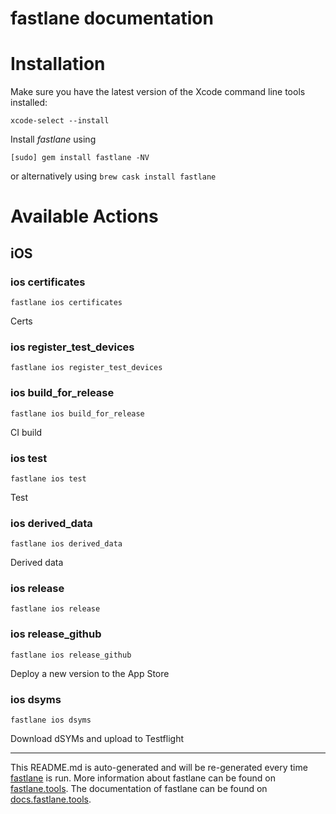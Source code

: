 fastlane documentation
================
# Installation

Make sure you have the latest version of the Xcode command line tools installed:

```
xcode-select --install
```

Install _fastlane_ using
```
[sudo] gem install fastlane -NV
```
or alternatively using `brew cask install fastlane`

# Available Actions
## iOS
### ios certificates
```
fastlane ios certificates
```
Certs
### ios register_test_devices
```
fastlane ios register_test_devices
```

### ios build_for_release
```
fastlane ios build_for_release
```
CI build
### ios test
```
fastlane ios test
```
Test
### ios derived_data
```
fastlane ios derived_data
```
Derived data
### ios release
```
fastlane ios release
```

### ios release_github
```
fastlane ios release_github
```
Deploy a new version to the App Store
### ios dsyms
```
fastlane ios dsyms
```
Download dSYMs and upload to Testflight

----

This README.md is auto-generated and will be re-generated every time [fastlane](https://fastlane.tools) is run.
More information about fastlane can be found on [fastlane.tools](https://fastlane.tools).
The documentation of fastlane can be found on [docs.fastlane.tools](https://docs.fastlane.tools).
